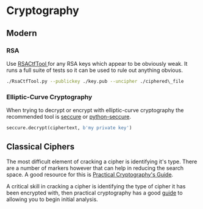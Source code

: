# Cryptography

## Modern

### RSA

Use [RSACtfTool ](https://github.com/Ganapati/RsaCtfTool)for any RSA keys which appear to be obviously weak.  It runs a full suite of tests so it can be used to rule out anything obvious.

```bash
./RsaCtfTool.py --publickey ./key.pub --uncipher ./ciphered\_file
```

### Elliptic-Curve Cryptography

When trying to decrypt or encrypt with elliptic-curve cryptography the recommended tool is [seccure](http://point-at-infinity.org/seccure/) or [python-seccure](https://pypi.python.org/pypi/seccure).

```py
seccure.decrypt(ciphertext, b'my private key')
```

## Classical Ciphers

The most difficult element of cracking a cipher is identifying it's type.  There are a number of markers however that can help in reducing the search space.  A good resource for this is [Practical Cryptography's Guide](http://practicalcryptography.com/cryptanalysis/text-characterisation/identifying-unknown-ciphers/).

A critical skill in cracking a cipher is identifying the type of cipher it has been encrypted with, then practical cryptography has a good [guide](http://practicalcryptography.com/cryptanalysis/text-characterisation/identifying-unknown-ciphers/) to allowing you to begin initial analysis.



